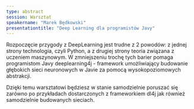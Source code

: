 ```yaml
---
type: abstract
session: Warsztat
speakername: "Marek Będkowski"
presentationtitle: "Deep Learning dla programistów Javy"
---
```

Rozpoczęcie przygody z DeepLearning jest trudne z 2 powodów: z jednej strony technologia, czyli Python, a z drugiej strony teoria związana z uczeniem maszynowym. W zmniejszeniu trochę tych barier pomaga programistom Javy deeplearning4j - framework umożliwiający budowanie głębokich sieci neuronowych w Javie za pomocą wysokopoziomowych abstrakcji.

Dzięki temu warsztatowi będziesz w stanie samodzielnie poruszać się zarówno po przykładach dostarczonych z frameworkiem dl4j jak również samodzielnie budowanych sieciach.
